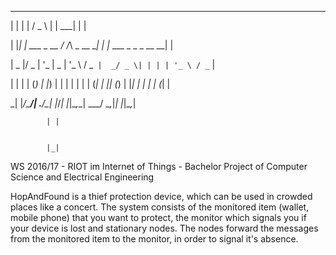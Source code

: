  _   _              ___            _______                    _ 
 
 
| | | |            / _ \          | |  ___|                  | |


| |_| | ___  _ __ / /_\ \_ __   __| | |_ ___  _   _ _ __   __| |


|  _  |/ _ \| '_ \|  _  | '_ \ / _` |  _/ _ \| | | | '_ \ / _` |


| | | | (_) | |_) | | | | | | | (_| | || (_) | |_| | | | | (_| |


\_| |_/\___/| .__/\_| |_/_| |_|\__,_\_| \___/ \__,_|_| |_|\__,_|

            | |                                                 
            
            
            |_|                                                 
            
            

WS 2016/17 - RIOT im Internet of Things - Bachelor Project of Computer Science and Electrical Engineering

HopAndFound is a thief protection device, which can be used in crowded places like a concert. The system consists of the monitored item (wallet, mobile phone) that you want to protect, the monitor which signals you if your device is lost and stationary nodes. The nodes forward the messages from the monitored item to the monitor, in order to signal it's absence.
